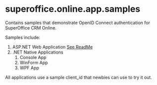 # superoffice.online.app.samples

Contains samples that demonstrate OpenID Connect authentication for SuperOffice CRM Online.

Samples include:

1. ASP.NET Web Application [See ReadMe](SuperOffice.DevNet.Online.AspNet.App/README.md)
2. .NET Native Applications
   1. Console App
   2. WinForm App
   3. WPF App

All applications use a sample client_id that newbies can use to try it out.
